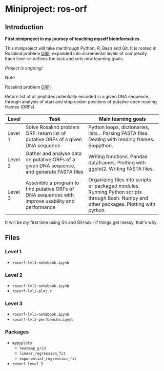 # Miniproject: ros-orf
## Introduction
**First miniproject in my journey of teaching myself bioinformatics.**

This miniproject will take me through Python, R, Bash and Git.
It is rooted in Rosalind problem [ORF](https://rosalind.info/problems/orf/), expanded into incremental levels of complexity. Each level re-defines the task and sets new learning goals.

*Project is ongoing!*


> [!NOTE]
> Rosalind problem [ORF](https://rosalind.info/problems/orf/):
> 
> Return list of all peptides potentially encoded in a given DNA sequence, through analysis of start and stop codon positions of putative open reading frames (ORFs).


| Level | Task | Main learning goals |
| ----- | ---- | ------------------- |
| Level 1 | Solve Rosalind problem ORF: return list of putative ORFs of a given DNA sequence | Python loops, dictionaries, lists... Parsing FASTA files. Dealing with reading frames. Biopython. |
| Level 2 | Gather and analyse data on putative ORFs of a given DNA sequence, and generate FASTA files | Writing functions. Pandas dataframes. Plotting with ggplot2. Writing FASTA files. |
| Level 3 | Assemble a program to find putative ORFs of DNA sequences with improve usability and performance | Organizing files into scripts or packaged modules. Running Python scripts through Bash. Numpy and other packages. Plotting with python. |

It will be my first time using Git and GitHub - if things get messy, that's why. 


## Files

### Level 1
- `rosorf-lvl1-notebook.ipynb`

### Level 2

- `rosorf-lvl2-notebook.ipynb`
- `rosorf-lvl2-plot.r`

### Level 3
- `rosorf-lvl3-notebook.ipynb`
- `rosorf-lvl3-perfbenchm.ipynb`

### Packages
- `mypyplots`
  - `heatmap_grid`
  - `linear_regression_fit`
  - `exponential_regression_fit`
- `rosorf_level_3`

